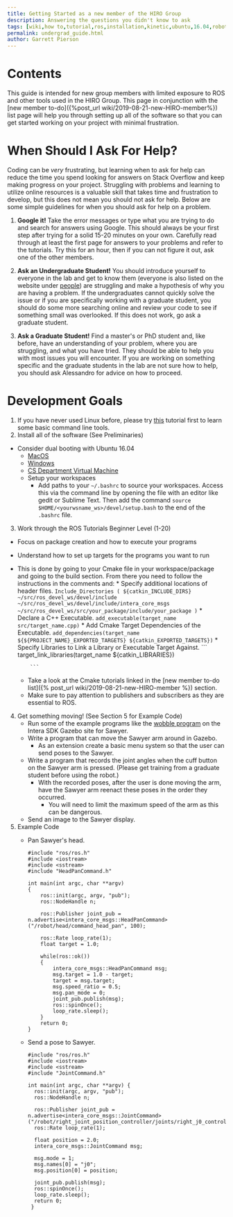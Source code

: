 ```yaml
---
title: Getting Started as a new member of the HIRO Group
description: Answering the questions you didn't know to ask
tags: [wiki,how to,tutorial,ros,installation,kinetic,ubuntu,16.04,robotics,Sawyer,simulator]
permalink: undergrad_guide.html
author: Garrett Pierson
---
```


# Contents
This guide is intended for new group members with limited exposure to
ROS and other tools used in the HIRO Group. This page in conjunction with the
[new member to-do]({%post_url wiki/2019-08-21-new-HIRO-member%}) list page will help you through setting up all of the software
so that you can get started working on your project with minimal frustration.

# When Should I Ask For Help?
Coding can be *very* frustrating, but learning when to ask for help can reduce
the time you spend looking for answers on Stack Overflow and keep making
progress on your project. Struggling with problems and learning to utilize
online resources is a valuable skill that takes time and frustration to develop,
but this does not mean you should not ask for help. Below are some simple
guidelines for when you should ask for help on a problem.

1. **Google it!**
Take the error messages or type what you are trying to do and search for answers
using Google. This should always be your first step after trying for a solid
15-20 minutes on your own. Carefully read through at least the first page for
answers to your problems and refer to the tutorials. Try this for an hour, then
if you can not figure it out, ask one of the other members.

2. **Ask an Undergraduate Student!**
You should introduce yourself to everyone in the lab and get to know them
(everyone is also listed on the website under [people](https://hiro-group.ronc.one/people.html)) are struggling and make a
hypothesis of why you are having a problem. If the undergraduates cannot
quickly solve the issue or if you are specifically working with a graduate student,
you should do some more searching online and review your code to see if something
small was overlooked. If this does not work, go ask a graduate student.

3. **Ask a Graduate Student!**
Find a master's or PhD student and, like before, have an understanding
of your problem, where you are struggling, and what you have tried. They should
be able to help you with most issues you will encounter. If you are working on
something specific and the graduate students in the lab are not sure how to
help, you should ask Alessandro for advice on how to proceed.

# Development Goals
1. If you have never used Linux before, please try
[this](http://www.ee.surrey.ac.uk/Teaching/Unix/http://www.ee.surrey.ac.uk/Teaching/Unix/)
tutorial first to learn some basic command line tools.
2. Install all of the software (See Preliminaries)
  * Consider dual booting with Ubuntu 16.04
    * [MacOS](https://www.lifewire.com/dual-boot-linux-and-mac-os-4125733)
    * [Windows](https://www.tecmint.com/install-ubuntu-alongside-with-windows-dual-boot/)
    * [CS Department Virtual Machine](https://foundation.cs.colorado.edu/vm/)
    * Setup your workspaces
        * Add paths to your `~/.bashrc` to source your workspaces. Access this via the
         command line by opening the file with an editor like gedit or Sublime Text.
         Then add the command `source $HOME/<yourwsname_ws>/devel/setup.bash` to the
         end of the `.bashrc` file.
3. Work through the ROS Tutorials Beginner Level (1-20)
  * Focus on package creation and how to execute your programs
  * Understand how to set up targets for the programs you want to run
  * This is done by going to your Cmake file in your workspace/package and going
   to the build section. From there you need to follow the instructions in the
   comments and:
        * Specify additional locations of header files.
            ```
               Include_Directories (
                   ${catkin_INCLUDE_DIRS}
                   ~/src/ros_devel_ws/devel/include
                   ~/src/ros_devel_ws/devel/include/intera_core_msgs
                   ~/src/ros_devel_ws/src/your_package/include/your_package
              )
            ```
         * Declare a C++ Executable.
            ```
                add_executable(target_name src/target_name.cpp)
            ```
        * Add Cmake Target Dependencies of the Executable.
            ```
            add_dependencies(target_name ${${PROJECT_NAME}_EXPORTED_TARGETS} ${catkin_EXPORTED_TARGETS})
            ```
        * Specify Libraries to Link a Library or Executable Target Against.
            ```
            target_link_libraries(target_name ${catkin_LIBRARIES})

            ```

    * Take a look at the Cmake tutorials linked in the [new member to-do list]({% post_url wiki/2019-08-21-new-HIRO-member %}) section.
    * Make sure to pay attention to publishers and subscribers as they are essential to ROS.
4. Get something moving! (See Section 5 for Example Code)
    * Run some of the example programs like the [wobble program](http://sdk.rethinkrobotics.com/intera/Head_Movement_Example) on the Intera SDK Gazebo site for Sawyer.
    * Write a program that can move the Sawyer arm around in Gazebo.
        * As an extension create a basic menu system so that the user can send poses to the Sawyer.
    * Write a program that records the joint angles when the cuff button on the Sawyer arm is pressed. (Please get training from a graduate student before using the robot.)
        * With the recorded poses, after the user is done moving the arm, have the Sawyer arm reenact these poses in the order they occurred.
            * You will need to limit the maximum speed of the arm as this can be dangerous.
    * Send an image to the Sawyer display.
5. Example Code
    * Pan Sawyer's head.

        ```
        #include "ros/ros.h"
        #include <iostream>
        #include <sstream>
        #include "HeadPanCommand.h"

        int main(int argc, char **argv)
        {
            ros::init(argc, argv, "pub");
            ros::NodeHandle n;

            ros::Publisher joint_pub = n.advertise<intera_core_msgs::HeadPanCommand>("/robot/head/command_head_pan", 100);

            ros::Rate loop_rate(1);
            float target = 1.0;

            while(ros::ok())
            {
                intera_core_msgs::HeadPanCommand msg;
                msg.target = 1.0 - target;
                target = msg.target;
                msg.speed_ratio = 0.5;
                msg.pan_mode = 0;
                joint_pub.publish(msg);
                ros::spinOnce();
                loop_rate.sleep();
            }
            return 0;
        }

        ```
    * Send a pose to Sawyer.
        ```
        #include "ros/ros.h"
        #include <iostream>
        #include <sstream>
        #include "JointCommand.h"

        int main(int argc, char **argv) {
          ros::init(argc, argv, "pub");
          ros::NodeHandle n;

          ros::Publisher joint_pub = n.advertise<intera_core_msgs::JointCommand>("/robot/right_joint_position_controller/joints/right_j0_controller/command",100);
          ros::Rate loop_rate(1);

          float position = 2.0;
          intera_core_msgs::JointCommand msg;

          msg.mode = 1;
          msg.names[0] = "j0";
          msg.position[0] = position;

          joint_pub.publish(msg);
          ros::spinOnce();
          loop_rate.sleep();
          return 0;
         }

        ```
